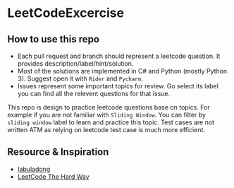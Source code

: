 # LeetCodeExcercise

## How to use this repo

* Each pull request and branch should represent a leetcode question. It provides description/label/hint/solution.
* Most of the solutions are implemented in C# and Python (mostly Python 3). Suggest open it with `Rider` and `Pycharm`.
* Issues represent some important topics for review. Go select its label you can find all the relevent questions for that issue.

This repo is design to practice leetcode questions base on topics. For example if you are not familiar with `Sliding Window`. You can filter by `sliding window` label to learn and practice this topic.
Test cases are not written ATM as relying on leetcode test case is much more efficient.

## Resource & Inspiration

* [labuladong](https://labuladong.online/algo/home/)
* [LeetCode The Hard Way](https://leetcodethehardway.com/)
